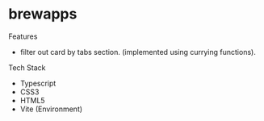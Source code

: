 # brewapps

Features
- filter out card by tabs section. (implemented using currying functions).

Tech Stack
- Typescript
- CSS3
- HTML5
- Vite (Environment)
